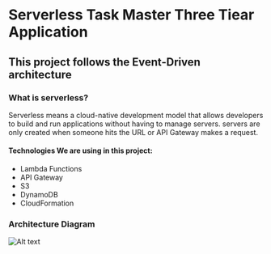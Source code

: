 # Serverless Task Master Three Tiear Application
## This project follows the Event-Driven architecture


### What is serverless?
Serverless means a cloud-native development model that allows developers to build and run applications without having to manage servers. servers are only created when someone hits the URL or API Gateway makes a request.

#### Technologies We are using in this project:
- Lambda Functions
- API Gateway
- S3
- DynamoDB
- CloudFormation

### Architecture Diagram

![Alt text](file:///home/abhishek/Downloads/Blank%20diagram%20(3).jpeg)








